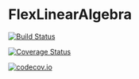 # FlexLinearAlgebra

[![Build Status](https://travis-ci.org/scheinerman/FlexLinearAlgebra.jl.svg?branch=master)](https://travis-ci.org/scheinerman/FlexLinearAlgebra.jl)

[![Coverage Status](https://coveralls.io/repos/scheinerman/FlexLinearAlgebra.jl/badge.svg?branch=master&service=github)](https://coveralls.io/github/scheinerman/FlexLinearAlgebra.jl?branch=master)

[![codecov.io](http://codecov.io/github/scheinerman/FlexLinearAlgebra.jl/coverage.svg?branch=master)](http://codecov.io/github/scheinerman/FlexLinearAlgebra.jl?branch=master)
